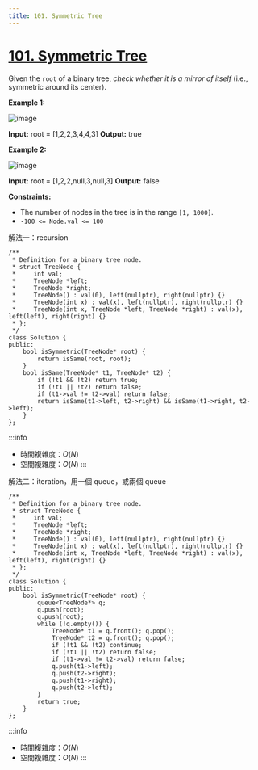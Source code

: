 ```yaml
---
title: 101. Symmetric Tree
---
```


# [101\. Symmetric Tree](https://leetcode.com/problems/symmetric-tree/)

Given the `root` of a binary tree, _check whether it is a mirror of itself_ (i.e., symmetric around its center).

**Example 1:**

![image](https://assets.leetcode.com/uploads/2021/02/19/symtree1.jpg)

**Input:** root = \[1,2,2,3,4,4,3\]
**Output:** true

**Example 2:**

![image](https://assets.leetcode.com/uploads/2021/02/19/symtree2.jpg)

**Input:** root = \[1,2,2,null,3,null,3\]
**Output:** false

**Constraints:**

-   The number of nodes in the tree is in the range `[1, 1000]`.
-   `-100 <= Node.val <= 100`

解法一：recursion

```cpp=
/**
 * Definition for a binary tree node.
 * struct TreeNode {
 *     int val;
 *     TreeNode *left;
 *     TreeNode *right;
 *     TreeNode() : val(0), left(nullptr), right(nullptr) {}
 *     TreeNode(int x) : val(x), left(nullptr), right(nullptr) {}
 *     TreeNode(int x, TreeNode *left, TreeNode *right) : val(x), left(left), right(right) {}
 * };
 */
class Solution {
public:
    bool isSymmetric(TreeNode* root) {
        return isSame(root, root);
    }
    bool isSame(TreeNode* t1, TreeNode* t2) {
        if (!t1 && !t2) return true;
        if (!t1 || !t2) return false;
        if (t1->val != t2->val) return false;
        return isSame(t1->left, t2->right) && isSame(t1->right, t2->left);
    }
};
```

:::info
- 時間複雜度：$O(N)$
- 空間複雜度：$O(N)$
:::

解法二：iteration，用一個 queue，或兩個 queue

```cpp=
/**
 * Definition for a binary tree node.
 * struct TreeNode {
 *     int val;
 *     TreeNode *left;
 *     TreeNode *right;
 *     TreeNode() : val(0), left(nullptr), right(nullptr) {}
 *     TreeNode(int x) : val(x), left(nullptr), right(nullptr) {}
 *     TreeNode(int x, TreeNode *left, TreeNode *right) : val(x), left(left), right(right) {}
 * };
 */
class Solution {
public:
    bool isSymmetric(TreeNode* root) {
        queue<TreeNode*> q;
        q.push(root);
        q.push(root);
        while (!q.empty()) {
            TreeNode* t1 = q.front(); q.pop();
            TreeNode* t2 = q.front(); q.pop();
            if (!t1 && !t2) continue;
            if (!t1 || !t2) return false;
            if (t1->val != t2->val) return false;
            q.push(t1->left);
            q.push(t2->right);
            q.push(t1->right);
            q.push(t2->left);
        }
        return true;
    }
};
```

:::info
- 時間複雜度：$O(N)$
- 空間複雜度：$O(N)$
:::
